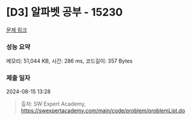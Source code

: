 # [D3] 알파벳 공부 - 15230 

[문제 링크](https://swexpertacademy.com/main/code/problem/problemDetail.do?contestProbId=AYLnMQT6vPADFATf) 

### 성능 요약

메모리: 51,044 KB, 시간: 286 ms, 코드길이: 357 Bytes

### 제출 일자

2024-08-15 13:28



> 출처: SW Expert Academy, https://swexpertacademy.com/main/code/problem/problemList.do